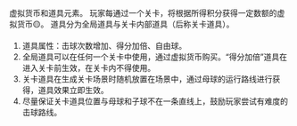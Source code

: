 虚拟货币和道具元素。
玩家每通过一个关卡，将根据所得积分获得一定数额的虚拟货币🟡。
道具分为全局道具与关卡内部道具（后称关卡道具）。
1. 道具属性：击球次数增加、得分加倍、自由球。
2. 全局道具可以在任何一个关卡中使用，通过虚拟货币购买。“得分加倍”道具在进入关卡前生效，在关卡内不得使用。
3. 关卡道具在生成关卡场景时随机放置在场景中，通过母球的运行路线进行获得，道具效果立即生效。
4. 尽量保证关卡道具位置与母球和子球不在一条直线上，鼓励玩家尝试有难度的击球路线。